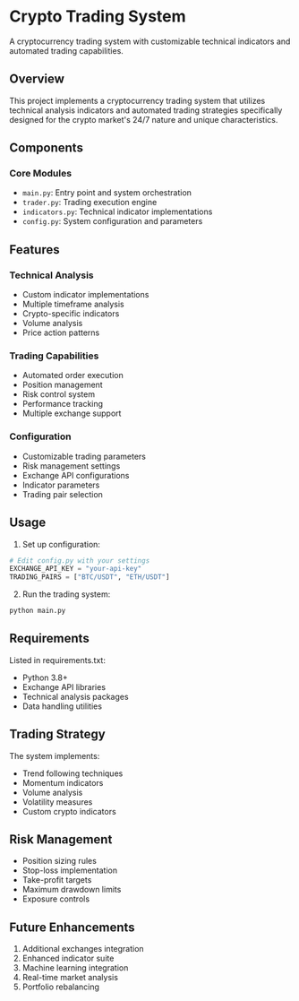 # Crypto Trading System

A cryptocurrency trading system with customizable technical indicators and automated trading capabilities.

## Overview

This project implements a cryptocurrency trading system that utilizes technical analysis indicators and automated trading strategies specifically designed for the crypto market's 24/7 nature and unique characteristics.

## Components

### Core Modules
- `main.py`: Entry point and system orchestration
- `trader.py`: Trading execution engine
- `indicators.py`: Technical indicator implementations
- `config.py`: System configuration and parameters

## Features

### Technical Analysis
- Custom indicator implementations
- Multiple timeframe analysis
- Crypto-specific indicators
- Volume analysis
- Price action patterns

### Trading Capabilities
- Automated order execution
- Position management
- Risk control system
- Performance tracking
- Multiple exchange support

### Configuration
- Customizable trading parameters
- Risk management settings
- Exchange API configurations
- Indicator parameters
- Trading pair selection

## Usage

1. Set up configuration:
```python
# Edit config.py with your settings
EXCHANGE_API_KEY = "your-api-key"
TRADING_PAIRS = ["BTC/USDT", "ETH/USDT"]
```

2. Run the trading system:
```bash
python main.py
```

## Requirements

Listed in requirements.txt:
- Python 3.8+
- Exchange API libraries
- Technical analysis packages
- Data handling utilities

## Trading Strategy

The system implements:
- Trend following techniques
- Momentum indicators
- Volume analysis
- Volatility measures
- Custom crypto indicators

## Risk Management

- Position sizing rules
- Stop-loss implementation
- Take-profit targets
- Maximum drawdown limits
- Exposure controls

## Future Enhancements

1. Additional exchanges integration
2. Enhanced indicator suite
3. Machine learning integration
4. Real-time market analysis
5. Portfolio rebalancing
